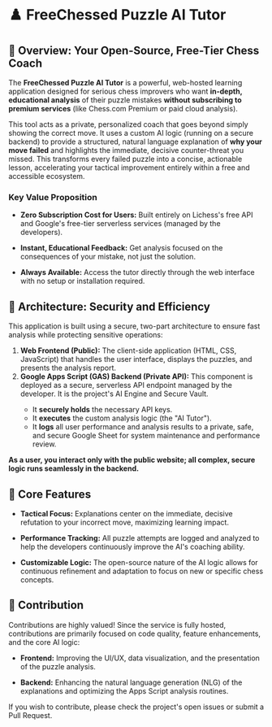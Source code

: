 # ♟️ FreeChessed Puzzle AI Tutor

## 🌟 Overview: Your Open-Source, Free-Tier Chess Coach
The **FreeChessed Puzzle AI Tutor** is a powerful, web-hosted learning application designed for serious chess improvers who want **in-depth, educational analysis** of their puzzle mistakes **without subscribing to premium services** (like Chess.com Premium or paid cloud analysis).

This tool acts as a private, personalized coach that goes beyond simply showing the correct move. It uses a custom AI logic (running on a secure backend) to provide a structured, natural language explanation of **why your move failed** and highlights the immediate, decisive counter-threat you missed. This transforms every failed puzzle into a concise, actionable lesson, accelerating your tactical improvement entirely within a free and accessible ecosystem.

### Key Value Proposition
* **Zero Subscription Cost for Users:** Built entirely on Lichess's free API and Google's free-tier serverless services (managed by the developers).

* **Instant, Educational Feedback:** Get analysis focused on the consequences of your mistake, not just the solution.

* **Always Available:** Access the tutor directly through the web interface with no setup or installation required.

## 🎯 Architecture: Security and Efficiency
This application is built using a secure, two-part architecture to ensure fast analysis while protecting sensitive operations:

<ol>
<li> <b>Web Frontend (Public):</b> The client-side application (HTML, CSS, JavaScript) that handles the user interface, displays the puzzles, and presents the analysis report.</li>

<li> <b>Google Apps Script (GAS) Backend (Private API):</b> This component is deployed as a secure, serverless API endpoint managed by the developer. It is the project's AI Engine and Secure Vault.</li>

<ul>
<li> It <b>securely holds</b> the necessary API keys.</li>

<li> It <b>executes</b> the custom analysis logic (the "AI Tutor").</li>

<li>
  It <b>logs</b> all user performance and analysis results to a private, safe, and secure Google Sheet for system maintenance and performance review.</li>
</ul>
</ol>


**As a user, you interact only with the public website; all complex, secure logic runs seamlessly in the backend.**

## 🔑 Core Features
* **Tactical Focus:** Explanations center on the immediate, decisive refutation to your incorrect move, maximizing learning impact.

* **Performance Tracking:** All puzzle attempts are logged and analyzed to help the developers continuously improve the AI's coaching ability.

* **Customizable Logic:** The open-source nature of the AI logic allows for continuous refinement and adaptation to focus on new or specific chess concepts.

## 🤝 Contribution
Contributions are highly valued! Since the service is fully hosted, contributions are primarily focused on code quality, feature enhancements, and the core AI logic:

* **Frontend:** Improving the UI/UX, data visualization, and the presentation of the puzzle analysis.

* **Backend:** Enhancing the natural language generation (NLG) of the explanations and optimizing the Apps Script analysis routines.

If you wish to contribute, please check the project's open issues or submit a Pull Request.
